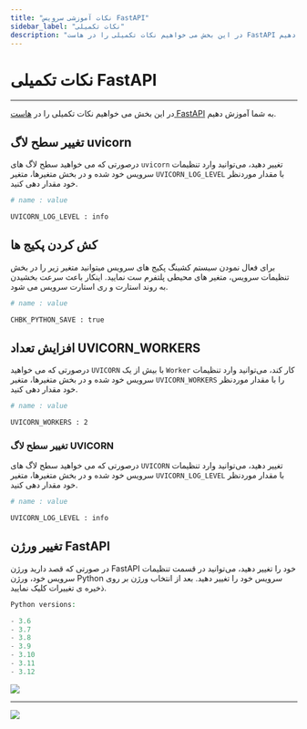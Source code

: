```yaml
---
title: "نکات آموزشی سرویس FastAPI"
sidebar_label: "نکات تکمیلی"
description: "در این بخش می خواهیم نکات تکمیلی را در هاست FastAPI به شما آموزش دهیم."
---
```


# نکات تکمیلی FastAPI
---

در این بخش می خواهیم نکات تکمیلی را در [هاست FastAPI](https://chabokan.net/products/cloud-hosting/fastapi/) به شما آموزش دهیم.

## تغییر سطح لاگ uvicorn

درصورتی که می خواهید سطح لاگ های `uvicorn` تغییر دهید، می‌توانید وارد تنظیمات سرویس خود شده و در بخش متغیرها، متغیر `UVICORN_LOG_LEVEL` با مقدار موردنظر خود مقدار دهی کنید.

```bash
# name : value

UVICORN_LOG_LEVEL : info
```

## کش کردن پکیج ها

برای فعال نمودن سیستم کشینگ پکیج های سرویس میتوانید متغیر زیر را در بخش تنظیمات سرویس، متغیر های محیطی پلتفرم ست نمایید. اینکار باعث سرعت بخشیدن به روند استارت و ری استارت سرویس می شود.

```bash
# name : value

CHBK_PYTHON_SAVE : true
```

## افزایش تعداد UVICORN_WORKERS

درصورتی که می خواهید `UVICORN` با بیش از یک `Worker` کار کند، می‌توانید وارد تنظیمات سرویس خود شده و در بخش متغیرها، متغیر `UVICORN_WORKERS` را با مقدار موردنظر خود مقدار دهی کنید.

```bash
# name : value

UVICORN_WORKERS : 2
```

### تغییر سطح لاگ UVICORN

درصورتی که می خواهید سطح لاگ های `UVICORN` تغییر دهید، می‌توانید وارد تنظیمات سرویس خود شده و در بخش متغیرها، متغیر `UVICORN_LOG_LEVEL` با مقدار موردنظر خود مقدار دهی کنید.

```bash
# name : value

UVICORN_LOG_LEVEL : info
```


## تغییر ورژن FastAPI

در صورتی که قصد دارید ورژن FastAPI خود را تغییر دهید، می‌توانید در قسمت تنظیمات سرویس خود، ورژن Python سرویس خود را تغییر دهید. بعد از انتخاب ورژن بر روی ذخیره ی تغییرات کلیک نمایید.

```php
Python versions:

- 3.6
- 3.7
- 3.8
- 3.9
- 3.10
- 3.11
- 3.12
```

![](https://s1.chabokan.net/docs/images/fastapi-python-version.png)

---
<a href="https://hub.chabokan.net/fa/services/create/fastapi" ><img src="https://s1.chabokan.net/docs/images/fastapi-banner.png" /></a>